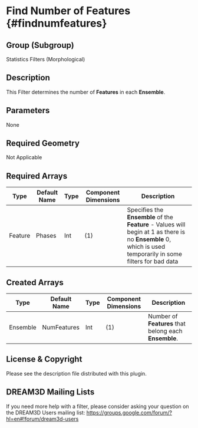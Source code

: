 Find Number of Features {#findnumfeatures}
=============

## Group (Subgroup) ##
Statistics Filters (Morphological)

## Description ##
This Filter determines the number of **Features** in each **Ensemble**.

## Parameters ##
None 

## Required Geometry ##
Not Applicable

## Required Arrays ##
| Type | Default Name | Type | Component Dimensions | Description |
|------|--------------|-------------|---------|-----|
| Feature | Phases | Int | (1) | Specifies the **Ensemble** of the **Feature** - Values will begin at 1 as there is no **Ensemble** 0, which is used temporarily in some filters for bad data|

## Created Arrays ##
| Type | Default Name | Type | Component Dimensions | Description |
|------|--------------|-------------|---------|-----|
| Ensemble | NumFeatures | Int | (1) | Number of **Features** that belong each **Ensemble**. |

## License & Copyright ##

Please see the description file distributed with this plugin.

## DREAM3D Mailing Lists ##

If you need more help with a filter, please consider asking your question on the DREAM3D Users mailing list:
https://groups.google.com/forum/?hl=en#!forum/dream3d-users


